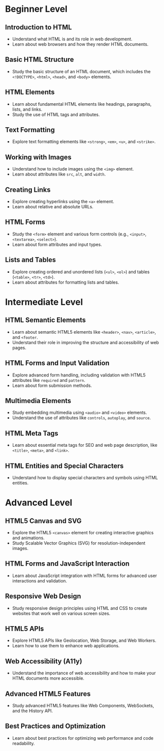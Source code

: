 # Beginner Level

## Introduction to HTML

- Understand what HTML is and its role in web development.
- Learn about web browsers and how they render HTML documents.

## Basic HTML Structure

- Study the basic structure of an HTML document, which includes the `<!DOCTYPE>`, `<html>`, `<head>`, and `<body>` elements.

## HTML Elements

- Learn about fundamental HTML elements like headings, paragraphs, lists, and links.
- Study the use of HTML tags and attributes.

## Text Formatting

- Explore text formatting elements like `<strong>`, `<em>`, `<u>`, and `<strike>`.

## Working with Images

- Understand how to include images using the `<img>` element.
- Learn about attributes like `src`, `alt`, and `width`.

## Creating Links

- Explore creating hyperlinks using the `<a>` element.
- Learn about relative and absolute URLs.

## HTML Forms

- Study the `<form>` element and various form controls (e.g., `<input>`, `<textarea>`, `<select>`).
- Learn about form attributes and input types.

## Lists and Tables

- Explore creating ordered and unordered lists (`<ul>`, `<ol>`) and tables (`<table>`, `<tr>`, `<td>`).
- Learn about attributes for formatting lists and tables.

# Intermediate Level

## HTML Semantic Elements

- Learn about semantic HTML5 elements like `<header>`, `<nav>`, `<article>`, and `<footer`.
- Understand their role in improving the structure and accessibility of web pages.

## HTML Forms and Input Validation

- Explore advanced form handling, including validation with HTML5 attributes like `required` and `pattern`.
- Learn about form submission methods.

## Multimedia Elements

- Study embedding multimedia using `<audio>` and `<video>` elements.
- Understand the use of attributes like `controls`, `autoplay`, and `source`.

## HTML Meta Tags

- Learn about essential meta tags for SEO and web page description, like `<title>`, `<meta>`, and `<link>`.

## HTML Entities and Special Characters

- Understand how to display special characters and symbols using HTML entities.

# Advanced Level

## HTML5 Canvas and SVG

- Explore the HTML5 `<canvas>` element for creating interactive graphics and animations.
- Study Scalable Vector Graphics (SVG) for resolution-independent images.

## HTML Forms and JavaScript Interaction

- Learn about JavaScript integration with HTML forms for advanced user interactions and validation.

## Responsive Web Design

- Study responsive design principles using HTML and CSS to create websites that work well on various screen sizes.

## HTML5 APIs

- Explore HTML5 APIs like Geolocation, Web Storage, and Web Workers.
- Learn how to use them to enhance web applications.

## Web Accessibility (A11y)

- Understand the importance of web accessibility and how to make your HTML documents more accessible.

## Advanced HTML5 Features

- Study advanced HTML5 features like Web Components, WebSockets, and the History API.

## Best Practices and Optimization

- Learn about best practices for optimizing web performance and code readability.

